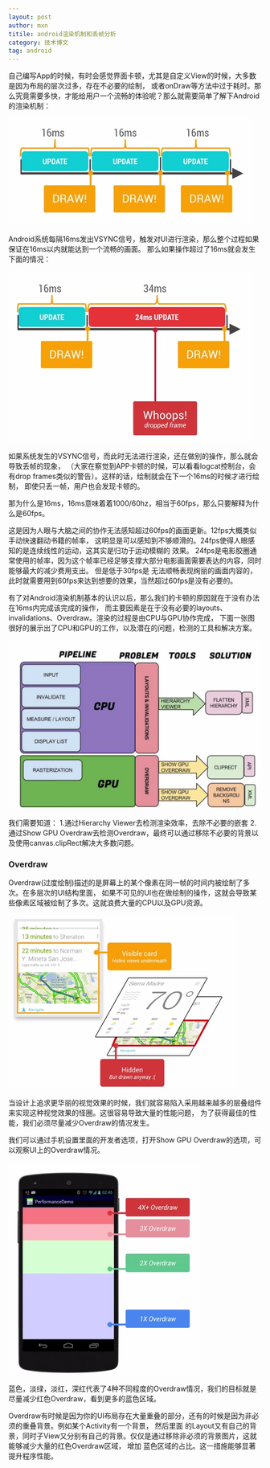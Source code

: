 ```yaml
---
layout: post
author: mxn
titile: android渲染机制和丢帧分析
category: 技术博文
tag: android
---
```


自己编写App的时候，有时会感觉界面卡顿，尤其是自定义View的时候，大多数是因为布局的层次过多，存在不必要的绘制，
或者onDraw等方法中过于耗时。那么究竟需要多快，才能给用户一个流畅的体验呢？那么就需要简单了解下Android的渲染机制：

![](https://raw.githubusercontent.com/mxn21/mxn21.github.io/master/public/img/img68.png)

Android系统每隔16ms发出VSYNC信号，触发对UI进行渲染，那么整个过程如果保证在16ms以内就能达到一个流畅的画面。
那么如果操作超过了16ms就会发生下面的情况：

![](https://raw.githubusercontent.com/mxn21/mxn21.github.io/master/public/img/img69.png)

如果系统发生的VSYNC信号，而此时无法进行渲染，还在做别的操作，那么就会导致丢帧的现象，
（大家在察觉到APP卡顿的时候，可以看看logcat控制台，会有drop frames类似的警告）。这样的话，绘制就会在下一个16ms的时候才进行绘制，
即使只丢一帧，用户也会发现卡顿的。

那为什么是16ms，16ms意味着着1000/60hz，相当于60fps，那么只要解释为什么是60fps。

这是因为人眼与大脑之间的协作无法感知超过60fps的画面更新。12fps大概类似手动快速翻动书籍的帧率，
这明显是可以感知到不够顺滑的。24fps使得人眼感知的是连续线性的运动，这其实是归功于运动模糊的 效果。
24fps是电影胶圈通常使用的帧率，因为这个帧率已经足够支撑大部分电影画面需要表达的内容，同时能够最大的减少费用支出。
但是低于30fps是 无法顺畅表现绚丽的画面内容的，此时就需要用到60fps来达到想要的效果，当然超过60fps是没有必要的。

有了对Android渲染机制基本的认识以后，那么我们的卡顿的原因就在于没有办法在16ms内完成该完成的操作，
而主要因素是在于没有必要的layouts、invalidations、Overdraw。渲染的过程是由CPU与GPU协作完成，
下面一张图很好的展示出了CPU和GPU的工作，以及潜在的问题，检测的工具和解决方案。

![](https://raw.githubusercontent.com/mxn21/mxn21.github.io/master/public/img/img70.png)

我们需要知道：
1.通过Hierarchy Viewer去检测渲染效率，去除不必要的嵌套
2.通过Show GPU Overdraw去检测Overdraw，最终可以通过移除不必要的背景以及使用canvas.clipRect解决大多数问题。

### Overdraw

Overdraw(过度绘制)描述的是屏幕上的某个像素在同一帧的时间内被绘制了多次。在多层次的UI结构里面，
如果不可见的UI也在做绘制的操作，这就会导致某些像素区域被绘制了多次。这就浪费大量的CPU以及GPU资源。

![](https://raw.githubusercontent.com/mxn21/mxn21.github.io/master/public/img/img71.png)

当设计上追求更华丽的视觉效果的时候，我们就容易陷入采用越来越多的层叠组件来实现这种视觉效果的怪圈。这很容易导致大量的性能问题，
为了获得最佳的性能，我们必须尽量减少Overdraw的情况发生。

我们可以通过手机设置里面的开发者选项，打开Show GPU Overdraw的选项，可以观察UI上的Overdraw情况。

![](https://raw.githubusercontent.com/mxn21/mxn21.github.io/master/public/img/img72.png)


蓝色，淡绿，淡红，深红代表了4种不同程度的Overdraw情况，我们的目标就是尽量减少红色Overdraw，看到更多的蓝色区域。

Overdraw有时候是因为你的UI布局存在大量重叠的部分，还有的时候是因为非必须的重叠背景。例如某个Activity有一个背景，
然后里面 的Layout又有自己的背景，同时子View又分别有自己的背景。仅仅是通过移除非必须的背景图片，这就能够减少大量的红色Overdraw区域，
增加 蓝色区域的占比。这一措施能够显著提升程序性能。




